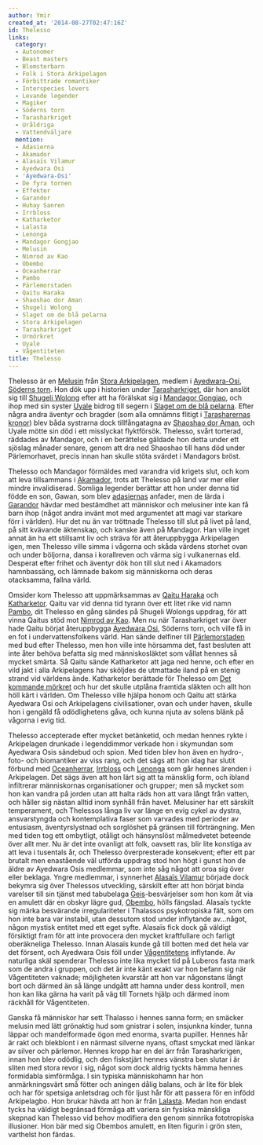 ```yaml
---
author: Ymir
created_at: '2014-08-27T02:47:16Z'
id: Thelesso
links:
  category:
  - Autonomer
  - Beast masters
  - Blomsterbarn
  - Folk i Stora Arkipelagen
  - Förbittrade romantiker
  - Interspecies lovers
  - Levande legender
  - Magiker
  - Söderns torn
  - Tarasharkriget
  - Uråldriga
  - Vattendväljare
  mention:
  - Adasierna
  - Akamador
  - Alasaïs Vilamur
  - Ayedwara Osi
  - 'Ayedwara-Osi'
  - De fyra tornen
  - Effekter
  - Garandor
  - Huhay Sanren
  - Irrbloss
  - Katharketor
  - Lalasta
  - Lenonga
  - Mandagor Gongjao
  - Melusin
  - Nimrod av Kao
  - Obembo
  - Oceanherrar
  - Pambo
  - Pärlemorstaden
  - Qaitu Haraka
  - Shaoshao dor Aman
  - Shugeli Wolong
  - Slaget om de blå pelarna
  - Stora Arkipelagen
  - Tarasharkriget
  - Urmörkret
  - Uyale
  - Vågentiteten
title: Thelesso
---
```


Thelesso är en [Melusin] från [Stora Arkipelagen], medlem i [Ayedwara-Osi], [Söderns torn]. Hon dök
upp i historien under [Tarasharkriget], där hon anslöt sig till [Shugeli Wolong] efter att ha
förälskat sig i [Mandagor Gongjao], och ihop med sin syster [Uyale] bidrog till segern i [Slaget om
de blå pelarna]. Efter några andra äventyr och bragder (som alla omnämns flitigt i [Tarasharernas
kronor]) blev båda systrarna dock tillfångatagna av [Shaoshao dor Aman], och Uyale mötte sin död i
ett misslyckat flyktförsök. Thelesso, svårt torterad, räddades av Mandagor, och i en berättelse
gäldade hon detta under ett sjöslag månader senare, genom att dra ned Shaoshao till hans död under
Pärlemorhavet, precis innan han skulle stöta svärdet i Mandagors bröst.

Thelesso och Mandagor förmäldes med varandra vid krigets slut, och kom att leva tillsammans i
[Akamador], trots att Thelesso på land var mer eller mindre invalidiserad. Somliga legender berättar
att hon under denna tid födde en son, Gawan, som blev [adasiernas] anfader, men de lärda i
[Garandor] hävdar med bestämdhet att människor och melusiner inte kan få barn ihop (något andra
invänt mot med argumentet att magi var starkare förr i världen). Hur det nu än var tröttnade
Thelesso till slut på livet på land, på sitt kvävande äktenskap, och kanske även på Mandagor. Han
ville inget annat än ha ett stillsamt liv och sträva för att återuppbygga Arkipelagen igen, men
Thelesso ville simma i vågorna och skåda värdens storhet ovan och under böljorna, dansa i
korallreven och värma sig i vulkanernas eld. Desperat efter frihet och äventyr dök hon till slut ned
i Akamadors hamnbassäng, och lämnade bakom sig människorna och deras otacksamma, fallna värld.

Omsider kom Thelesso att uppmärksammas av [Qaitu Haraka] och [Katharketor]. Qaitu var vid denna tid
tyrann över ett litet rike vid namn [Pambo], dit Thelesso en gång sändes på Shugeli Wolongs uppdrag,
för att vinna Qaitus stöd mot [Nimrod av Kao]. Men nu när Tarasharkriget var över hade Qaitu börjat
återuppbygga [Ayedwara Osi], Söderns torn, och ville få in en fot i undervattensfolkens värld. Han
sände delfiner till [Pärlemorstaden] med bud efter Thelesso, men hon ville inte hörsamma det, fast
besluten att inte åter behöva befatta sig med människosläktet som vållat hennes så mycket smärta. Så
Qaitu sände Katharketor att jaga ned henne, och efter en vild jakt i alla Arkipelagens hav sköljdes
de utmattade iland på en stenig strand vid världens ände. Katharketor berättade för Thelesso om [Det
kommande mörkret] och hur det skulle utplåna framtida släkten och allt hon höll kärt i världen. Om
Thelesso ville hjälpa honom och Qaitu att stärka Ayedwara Osi och Arkipelagens civilisationer, ovan
och under haven, skulle hon i gengäld få odödlighetens gåva, och kunna njuta av solens blänk på
vågorna i evig tid.

Thelesso accepterade efter mycket betänketid, och medan hennes rykte i Arkipelagen drunkade i
legenddimmor verkade hon i skymundan som Ayedwara Osis sändebud och spion. Med tiden blev hon även
en hydro-, foto- och biomantiker av viss rang, och det sägs att hon idag har slutit förbund med
[Oceanherrar], [Irrbloss] och [Lenonga] som går hennes ärenden i Arkipelagen. Det sägs även att hon
lärt sig att ta mänsklig form, och ibland infiltrerar människornas organisationer och grupper; men
så mycket som hon kan vandra på jorden utan att halta räds hon att vara långt från vatten, och
håller sig nästan alltid inom synhåll från havet. Melusiner har ett särskilt temperament, och
Thelessos långa liv var länge en evig cykel av dystra, ansvarstyngda och kontemplativa faser som
varvades med perioder av entusiasm, äventyrslystnad och sorglöshet på gränsen till förträngning. Men
med tiden tog ett ombytligt, otåligt och hänsynslöst målmedvetet beteende över allt mer. Nu är det
inte ovanligt att folk, oavsett ras, blir lite konstiga av att leva i tusentals år, och Thelesso
överpresterade konsekvent; efter ett par brutalt men enastående väl utförda uppdrag stod hon högt i
gunst hon de äldre av Ayedwara Osis medlemmar, som inte såg något att oroa sig över eller beklaga.
Yngre medlemmar, i synnerhet [Alasaïs Vilamur] började dock bekymra sig över Thelessos utveckling,
särskilt efter att hon börjat binda varelser till sin tjänst med tabubelaga [Geis]-besvärjelser som
hon kom åt via en amulett där en obskyr lägre gud, [Obembo], hölls fängslad. Alasaïs tyckte sig
märka besvärande irregulariteter i Thalassos psykotropiska fält, som om hon inte bara var instabil,
utan dessutom stod under inflytande av...något, någon mystisk entitet med ett eget syfte. Alasaïs
fick dock gå väldigt försiktigt fram för att inte provocera den mycket kraftfullare och farligt
oberäkneliga Thelesso. Innan Alasaïs kunde gå till botten med det hela var det försent, och Ayedwara
Osis föll under [Vågentitetens] inflytande. Av naturliga skäl spenderar Thelesso inte lika mycket
tid på Luberos fasta mark som de andra i gruppen, och det är inte känt exakt var hon befann sig när
Vågentiteten vaknade; möjligheten kvarstår att hon var någonstans långt bort och därmed än så länge
undgått att hamna under dess kontroll, men hon kan lika gärna ha varit på väg till Tornets hjälp och
därmed inom räckhåll för Vågentiteten.

Ganska få människor har sett Thalasso i hennes sanna form; en smäcker melusin med lätt grönaktig hud
som gnistrar i solen, insjunkna kinder, tunna läppar och mandelformade ögon med enorma, svarta
pupiller. Hennes hår är rakt och blekblont i en närmast silverne nyans, oftast smyckat med länkar av
silver och pärlemor. Hennes kropp har en del ärr från Tarasharkrigen, innan hon blev odödlig, och
den fiskstjärt hennes vänstra ben slutar i är sliten med stora revor i sig, något som dock aldrig
tyckts hämma hennes formidabla simförmåga. I sin typiska människohamn har hon anmärkningsvärt små
fötter och aningen dålig balans, och är lite för blek och har för spetsiga anletsdrag och för ljust
hår för att passera för en infödd Arkipelagbo. Hon brukar hävda att hon är från [Lalasta]. Medan hon
endast tycks ha väldigt begränsad förmåga att variera sin fysiska mänskliga skepnad kan Thelesso vid
behov modifiera den genom sinnrika fototropiska illusioner. Hon bär med sig Obembos amulett, en
liten figurin i grön sten, varthelst hon färdas.

  [Melusin]: Melusin
  [Stora Arkipelagen]: Stora_Arkipelagen
  [Ayedwara-Osi]: Ayedwara-Osi
  [Söderns torn]: De_fyra_tornen
  [Tarasharkriget]: Tarasharkriget
  [Shugeli Wolong]: Shugeli_Wolong
  [Mandagor Gongjao]: Mandagor_Gongjao
  [Uyale]: Uyale
  [Slaget om de blå pelarna]: Slaget_om_de_blå_pelarna
  [Tarasharernas kronor]: Huhay_Sanren
  [Shaoshao dor Aman]: Shaoshao_dor_Aman
  [Akamador]: Akamador
  [adasiernas]: Adasierna
  [Garandor]: Garandor
  [Qaitu Haraka]: Qaitu_Haraka
  [Katharketor]: Katharketor
  [Pambo]: Pambo
  [Nimrod av Kao]: Nimrod_av_Kao
  [Ayedwara Osi]: Ayedwara_Osi
  [Pärlemorstaden]: Pärlemorstaden
  [Det kommande mörkret]: Urmörkret
  [Oceanherrar]: Oceanherrar
  [Irrbloss]: Irrbloss
  [Lenonga]: Lenonga
  [Alasaïs Vilamur]: Alasaïs_Vilamur
  [Geis]: Effekter
  [Obembo]: Obembo
  [Vågentitetens]: Vågentiteten
  [Lalasta]: Lalasta